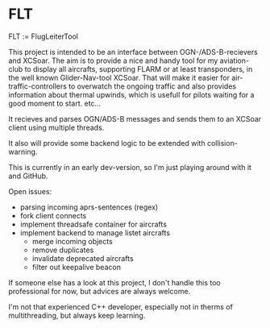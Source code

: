 # FLT
FLT := FlugLeiterTool

This project is intended to be an interface between OGN-/ADS-B-recievers and XCSoar.
The aim is to provide a nice and handy tool for my aviation-club to display all aircrafts, supporting FLARM or at least transponders,
in the well known Glider-Nav-tool XCSoar.
That will make it easier for air-traffic-controllers to overwatch the ongoing traffic and also provides information about thermal upwinds,
which is usefull for pilots waiting for a good moment to start.
etc...


It recieves and parses OGN/ADS-B messages and sends them to an XCSoar client using multiple threads.

It also will provide some backend logic to be extended with collision-warning.

This is currently in an early dev-version, so I'm just playing around with it and GitHub.

Open issues:
- parsing incoming aprs-sentences (regex)
- fork client connects
- implement threadsafe container for aircrafts
- implement backend to manage listet aircrafts
  - merge incoming objects
  - remove duplicates
  - invalidate deprecated aircrafts
  - filter out keepalive beacon
  
If someone else has a look at this project, I don't handle this too professional for now, but advices are always welcome.

I'm not that experienced C++ developer, especially not in therms of multithreading, but always keep learning.
  
